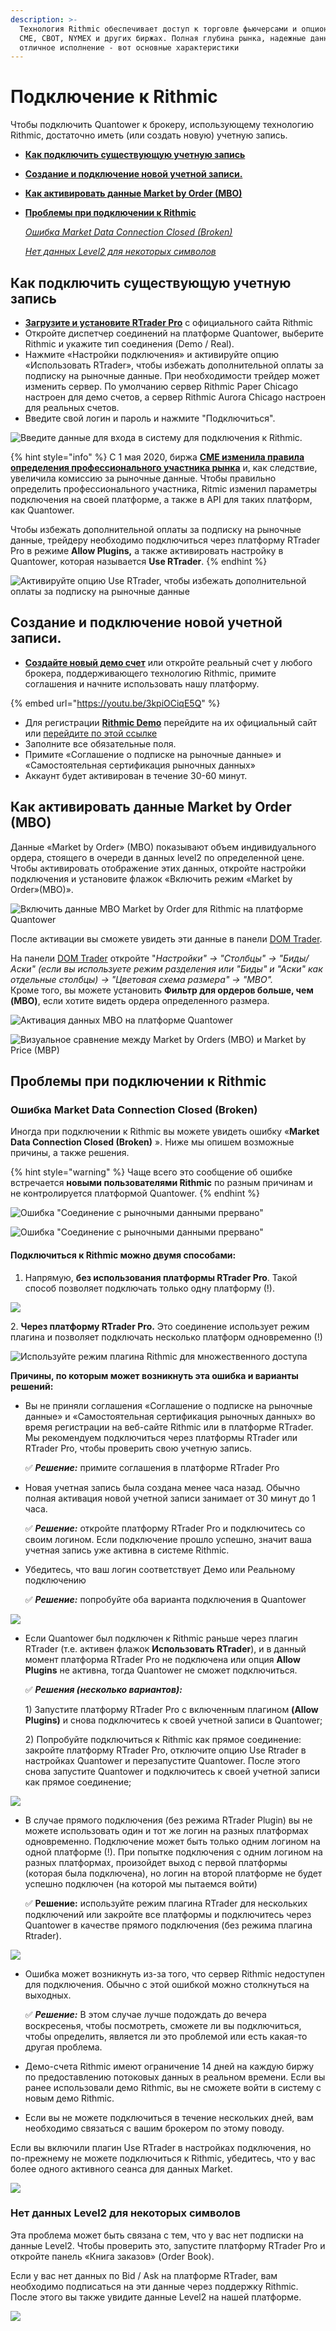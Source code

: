 ```yaml
---
description: >-
  Технология Rithmic обеспечивает доступ к торговле фьючерсами и опционами на
  CME, CBOT, NYMEX и других биржах. Полная глубина рынка, надежные данные и
  отличное исполнение - вот основные характеристики
---
```


# Подключение к Rithmic

Чтобы подключить Quantower к брокеру, использующему технологию Rithmic, достаточно иметь (или создать новую) учетную запись.

* [**Как подключить существующую учетную запись**](connection-to-rithmic.md#kak-podklyuchit-sushestvuyushuyu-uchetnuyu-zapis)
* [**Создание и подключение новой учетной записи.**](connection-to-rithmic.md#creating-a-new-accounts-and-further-connection)
* [**Как активировать данные Market by Order (MBO)**](connection-to-rithmic.md#kak-aktivirovat-dannye-market-by-order-mbo)
*   [**Проблемы при подключении к Rithmic**](connection-to-rithmic.md#problemy-pri-podklyuchenii-k-rithmic)

    [_Ошибка Market Data Connection Closed (Broken)_](connection-to-rithmic.md#market-data-connection-closed-broken)

    [_Нет данных Level2 для некоторых символов_](connection-to-rithmic.md#net-dannykh-level2-dlya-nekotorykh-simvolov)

## Как подключить существующую учетную запись

* [**Загрузите и установите RTrader Pro**](https://yyy3.rithmic.com/?page\_id=16) с официального сайта Rithmic
* Откройте диспетчер соединений на платформе Quantower, выберите Rithmic и укажите тип соединения (Demo / Real).
* Нажмите «Настройки подключения» и активируйте опцию «Использовать RTrader», чтобы избежать дополнительной оплаты за подписку на рыночные данные. При необходимости трейдер может изменить сервер. По умолчанию сервер Rithmic Paper Chicago настроен для демо счетов, а сервер Rithmic Aurora Chicago настроен для реальных счетов.
* Введите свой логин и пароль и нажмите "Подключиться".

![Введите данные для входа в систему для подключения к Rithmic.](../.gitbook/assets/rithmic-connection.png)

{% hint style="info" %}
С 1 мая 2020, биржа [**CME изменила правила определения профессионального участника рынка**](https://yyy3.rithmic.com/?p=1069) и, как следствие, увеличила комиссию за рыночные данные. Чтобы правильно определить профессионального участника, Ritmic изменил параметры подключения на своей платформе, а также в API для таких платформ, как Quantower.&#x20;

Чтобы избежать дополнительной оплаты за подписку на рыночные данные, трейдеру необходимо подключиться через платформу RTrader Pro в режиме **Allow Plugins,** а также активировать настройку в Quantower, которая называется **Use RTrader**.
{% endhint %}

![Активируйте опцию Use RTrader, чтобы избежать дополнительной оплаты за подписку на рыночные данные](../.gitbook/assets/rithmic-plugin.gif)

## Создание и подключение новой учетной записи.

* [**Создайте новый демо счет**](https://rithmic.com/demo.html#sign-up) или откройте реальный счет у любого брокера, поддерживающего технологию Rithmic, примите соглашения и начните использовать нашу платформу.

{% embed url="https://youtu.be/3kpiOCiqE5Q" %}

* Для регистрации [**Rithmic Demo**](https://rithmic.com/demo.html#sign-up) перейдите на их официальный сайт или [перейдите по этой ссылке ](https://rithmic.com/demo.html#sign-up)
* Заполните все обязательные поля.&#x20;
* Примите «Соглашение о подписке на рыночные данные» и «Самостоятельная сертификация рыночных данных»&#x20;
* Аккаунт будет активирован в течение 30-60 минут.

## Как активировать данные Market by Order (MBO)

Данные «Market by Order» (MBO) показывают объем индивидуального ордера, стоящего в очереди в данных level2 по определенной цене. Чтобы активировать отображение этих данных, откройте настройки подключения и установите флажок «Включить режим «Market by Order»(MBO)».

![Включить данные MBO Market by Order для Rithmic на платформе Quantower](<../.gitbook/assets/включить в настройках.png>)

После активации вы сможете увидеть эти данные в панели [DOM Trader](https://help.quantower.com.ru/trading-panels/dom-trader).

На панели [DOM Trader](https://help.quantower.com.ru/trading-panels/dom-trader) откройте "_Настройки" -> "Столбцы" -> "Биды/Аски" (если вы используете режим разделения или "Биды" и "Аски" как отдельные столбцы) -> "Цветовая схема размера" -> "MBO"._ \
Кроме того, вы можете установить **Фильтр для ордеров больше, чем (MBO)**, если хотите видеть ордера определенного размера.

![Активация данных MBO на платформе Quantower](<../.gitbook/assets/биды аски.png>)

![Визуальное сравнение между Market by Orders (MBO) и Market by Price (MBP)](<../.gitbook/assets/MBO vs MBP.png>)

## Проблемы при подключении к Rithmic

### **Ошибка Market Data Connection Closed (Broken)**

Иногда при подключении к Rithmic вы можете увидеть ошибку «**Market Data Connection Closed (Broken)** ». Ниже мы опишем возможные причины, а также решения.

{% hint style="warning" %}
Чаще всего это сообщение об ошибке встречается **новыми пользователями Rithmic** по разным причинам и не контролируется платформой Quantower.
{% endhint %}

![Ошибка "Соединение с рыночными данными прервано" ](../.gitbook/assets/connections-error-with-rithmic.png)

![Ошибка "Соединение с рыночными данными прервано" ](<../.gitbook/assets/ритмик 2 (1).png>)

#### Подключиться к Rithmic можно двумя способами:

1. Напрямую, **без использования платформы RTrader Pro**. Такой способ позволяет подключать только одну платформу (!).

![](<../.gitbook/assets/подключение без ритмик.png>)

2\. **Через платформу RTrader Pro.** Это соединение использует режим плагина и позволяет подключать несколько платформ одновременно (!)

![Используйте режим плагина Rithmic для множественного доступа](<../.gitbook/assets/несколько платформ.png>)

**Причины, по которым может возникнуть эта ошибка и варианты решений:**&#x20;

*   Вы не приняли соглашения «Соглашение о подписке на рыночные данные» и «Самостоятельная сертификация рыночных данных» во время регистрации на веб-сайте Rithmic или в платформе RTrader. Мы рекомендуем подключиться через платформы RTrader или RTrader Pro, чтобы проверить свою учетную запись.

    ✅ _**Решение:**_ примите соглашения в платформе RTrader Pro
*   Новая учетная запись была создана менее часа назад. Обычно полная активация новой учетной записи занимает от 30 минут до 1 часа.

    ✅ _**Решение:**_ откройте платформу RTrader Pro и подключитесь со своим логином. Если подключение прошло успешно, значит ваша учетная запись уже активна в системе Rithmic.
*   Убедитесь, что ваш логин соответствует Демо или Реальному подключению

    ✅ _**Решение:**_ попробуйте оба варианта подключения в Quantower

![](<../.gitbook/assets/два варианта ритмик демо и реальный.png>)

*   Если Quantower был подключен к Rithmic раньше через плагин RTrader (т.е. активен флажок **Использовать RTrader**), и в данный момент платформа RTrader Pro не подключена или опция **Allow Plugins** не активна, тогда Quantower не сможет подключиться.

    ✅ _**Решения (несколько вариантов):**_

    1\) Запустите платформу RTrader Pro с включенным плагином **(Allow Plugins)** и снова подключитесь к своей учетной записи в Quantower;

    2\) Попробуйте подключиться к Rithmic как прямое соединение: закройте платформу RTrader Pro, отключите опцию Use Rtrader в настройках Quantower и перезапустите Quantower. После этого снова запустите Quantower и подключитесь к своей учетной записи как прямое соединение;

![](<../.gitbook/assets/2 варианта ритмик.png>)

*   В случае прямого подключения (без режима RTrader Plugin) вы не можете использовать один и тот же логин на разных платформах одновременно. Подключение может быть только одним логином на одной платформе (!). При попытке подключения с одним логином на разных платформах, произойдет выход с первой платформы (которая была подключена), но логин на второй платформе не будет успешно подключен (на которой мы пытаемся войти)

    ✅ **Решение:** используйте режим плагина RTrader для нескольких подключений или закройте все платформы и подключитесь через Quantower в качестве прямого подключения (без режима плагина Rtrader).

![](<../.gitbook/assets/коннект ритмик другие платформы.png>)

*   Ошибка может возникнуть из-за того, что сервер Rithmic недоступен для подключения. Обычно с этой ошибкой можно столкнуться на выходных.&#x20;

    ✅ _**Решение:**_ В этом случае лучше подождать до вечера воскресенья, чтобы посмотреть, сможете ли вы подключиться, чтобы определить, является ли это проблемой или есть какая-то другая проблема.
* Демо-счета Rithmic имеют ограничение 14 дней на каждую биржу по предоставлению потоковых данных в реальном времени. Если вы ранее использовали демо Rithmic, вы не сможете войти в систему с новым демо Rithmic.
* Если вы не можете подключиться в течение нескольких дней, вам необходимо связаться с вашим брокером по этому поводу.

Если вы включили плагин Use RTrader в настройках подключения, но по-прежнему не можете подключиться к Rithmic, убедитесь, что у вас более одного активного сеанса для данных Market.

![](<../.gitbook/assets/image (100).png>)

### Нет данных Level2 для некоторых символов

Эта проблема может быть связана с тем, что у вас нет подписки на данные Level2. Чтобы проверить это, запустите платформу RTrader Pro и откройте панель «Книга заказов» (Order Book).&#x20;

Если у вас нет данных по Bid / Ask на платформе RTrader, вам необходимо подписаться на эти данные через поддержку Rithmic. После этого вы также увидите данные Level2 на нашей платформе.

![](<../.gitbook/assets/нет левел2.png>)


